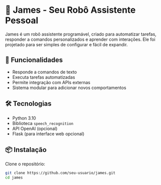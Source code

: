 # 🤖 James - Seu Robô Assistente Pessoal

James é um robô assistente programável, criado para automatizar tarefas, responder a comandos personalizados e aprender com interações. Ele foi projetado para ser simples de configurar e fácil de expandir.

## 🚀 Funcionalidades

- Responde a comandos de texto
- Executa tarefas automatizadas
- Permite integração com APIs externas
- Sistema modular para adicionar novos comportamentos

## 🛠 Tecnologias

- Python 3.10
- Biblioteca `speech_recognition`
- API OpenAI (opcional)
- Flask (para interface web opcional)

## 📦 Instalação

Clone o repositório:

```bash
git clone https://github.com/seu-usuario/james.git
cd james

